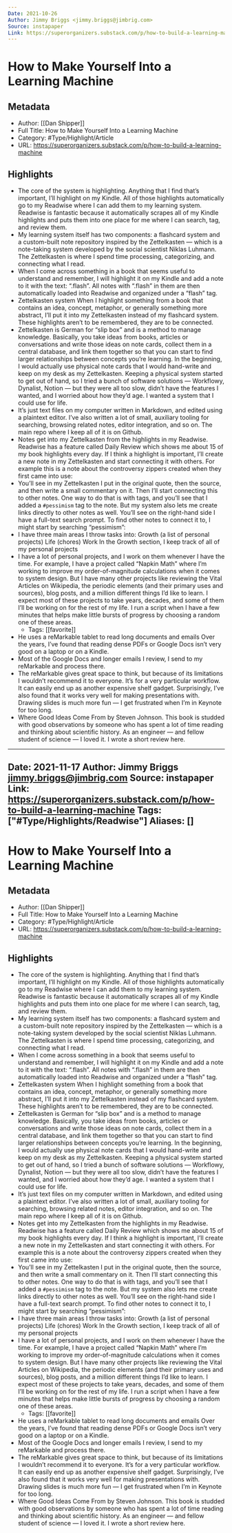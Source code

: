 ```yaml
---
Date: 2021-10-26
Author: Jimmy Briggs <jimmy.briggs@jimbrig.com>
Source: instapaper
Link: https://superorganizers.substack.com/p/how-to-build-a-learning-machine
---
```

# How to Make Yourself Into a Learning Machine

## Metadata
- Author: [[Dan Shipper]]
- Full Title: How to Make Yourself Into a Learning Machine
- Category: #Type/Highlight/Article
- URL: https://superorganizers.substack.com/p/how-to-build-a-learning-machine

## Highlights
- The core of the system is highlighting.
  Anything that I find that’s important, I’ll highlight on my Kindle. All of those highlights automatically go to my Readwise where I can add them to my learning system. Readwise is fantastic because it automatically scrapes all of my Kindle highlights and puts them into one place for me where I can search, tag, and review them.
- My learning system itself has two components: a flashcard system and a custom-built note repository inspired by the Zettelkasten — which is a note-taking system developed by the social scientist Niklas Luhmann. The Zettelkasten is where I spend time processing, categorizing, and connecting what I read.
- When I come across something in a book that seems useful to understand and remember, I will highlight it on my Kindle and add a note to it with the text: “.flash”.
  All notes with “.flash” in them are then automatically loaded into Readwise and organized under a “flash” tag.
- Zettelkasten system
  When I highlight something from a book that contains an idea, concept, metaphor, or generally something more abstract, I’ll put it into my Zettelkasten instead of my flashcard system. These highlights aren’t to be remembered, they are to be connected.
- Zettelkasten is German for “slip box” and is a method to manage knowledge. Basically, you take ideas from books, articles or conversations and write those ideas on note cards, collect them in a central database, and link them together so that you can start to find larger relationships between concepts you’re learning.
  In the beginning, I would actually use physical note cards that I would hand-write and keep on my desk as my Zettelkasten.
  Keeping a physical system started to get out of hand, so I tried a bunch of software solutions — Workflowy, Dynalist, Notion — but they were all too slow, didn’t have the features I wanted, and I worried about how they’d age. I wanted a system that I could use for life.
- It’s just text files on my computer written in Markdown, and edited using a plaintext editor. I’ve also written a lot of small, auxiliary tooling for searching, browsing related notes, editor integration, and so on. The main repo where I keep all of it is on Github.
- Notes get into my Zettelkasten from the highlights in my Readwise. Readwise has a feature called Daily Review which shows me about 15 of my book highlights every day.
  If I think a highlight is important, I’ll create a new note in my Zettelkasten and start connecting it with others. For example this is a note about the controversy zippers created when they first came into use:
- You’ll see in my Zettelkasten I put in the original quote, then the source, and then write a small commentary on it.
  Then I’ll start connecting this to other notes. One way to do that is with tags, and you’ll see that I added a `#pessimism` tag to the note.
  But my system also lets me create links directly to other notes as well.
  You’ll see on the right-hand side I have a full-text search prompt. To find other notes to connect it to, I might start by searching “pessimism”:
- I have three main areas I throw tasks into:
  Growth (a list of personal projects)
  Life (chores)
  Work
  In the Growth section, I keep track of all of my personal projects
- I have a lot of personal projects, and I work on them whenever I have the time.
  For example, I have a project called “Napkin Math” where I’m working to improve my order-of-magnitude calculations when it comes to system design.
  But I have many other projects like reviewing the Vital Articles on Wikipedia, the periodic elements (and their primary uses and sources), blog posts, and a million different things I’d like to learn.
  I expect most of these projects to take years, decades, and some of them I’ll be working on for the rest of my life. I run a script when I have a few minutes that helps make little bursts of progress by choosing a random one of these areas.
    - Tags: [[favorite]] 
- He uses a reMarkable tablet to read long documents and emails
  Over the years, I’ve found that reading dense PDFs or Google Docs isn’t very good on a laptop or on a Kindle.
- Most of the Google Docs and longer emails I review, I send to my reMarkable and process there.
- The reMarkable gives great space to think, but because of its limitations I wouldn’t recommend it to everyone. It’s for a very particular workflow. It can easily end up as another expensive shelf gadget.
  Surprisingly, I’ve also found that it works very well for making presentations with. Drawing slides is much more fun — I get frustrated when I’m in Keynote for too long.
- Where Good Ideas Come From by Steven Johnson. This book is studded with good observations by someone who has spent a lot of time reading and thinking about scientific history. As an engineer — and fellow student of science — I loved it. I wrote a short review here.
---
Date: 2021-11-17
Author: Jimmy Briggs <jimmy.briggs@jimbrig.com>
Source: instapaper
Link: https://superorganizers.substack.com/p/how-to-build-a-learning-machine
Tags: ["#Type/Highlights/Readwise"]
Aliases: []
---
# How to Make Yourself Into a Learning Machine

## Metadata
- Author: [[Dan Shipper]]
- Full Title: How to Make Yourself Into a Learning Machine
- Category: #Type/Highlight/Article
- URL: https://superorganizers.substack.com/p/how-to-build-a-learning-machine

## Highlights
- The core of the system is highlighting.
  Anything that I find that’s important, I’ll highlight on my Kindle. All of those highlights automatically go to my Readwise where I can add them to my learning system. Readwise is fantastic because it automatically scrapes all of my Kindle highlights and puts them into one place for me where I can search, tag, and review them.
- My learning system itself has two components: a flashcard system and a custom-built note repository inspired by the Zettelkasten — which is a note-taking system developed by the social scientist Niklas Luhmann. The Zettelkasten is where I spend time processing, categorizing, and connecting what I read.
- When I come across something in a book that seems useful to understand and remember, I will highlight it on my Kindle and add a note to it with the text: “.flash”.
  All notes with “.flash” in them are then automatically loaded into Readwise and organized under a “flash” tag.
- Zettelkasten system
  When I highlight something from a book that contains an idea, concept, metaphor, or generally something more abstract, I’ll put it into my Zettelkasten instead of my flashcard system. These highlights aren’t to be remembered, they are to be connected.
- Zettelkasten is German for “slip box” and is a method to manage knowledge. Basically, you take ideas from books, articles or conversations and write those ideas on note cards, collect them in a central database, and link them together so that you can start to find larger relationships between concepts you’re learning.
  In the beginning, I would actually use physical note cards that I would hand-write and keep on my desk as my Zettelkasten.
  Keeping a physical system started to get out of hand, so I tried a bunch of software solutions — Workflowy, Dynalist, Notion — but they were all too slow, didn’t have the features I wanted, and I worried about how they’d age. I wanted a system that I could use for life.
- It’s just text files on my computer written in Markdown, and edited using a plaintext editor. I’ve also written a lot of small, auxiliary tooling for searching, browsing related notes, editor integration, and so on. The main repo where I keep all of it is on Github.
- Notes get into my Zettelkasten from the highlights in my Readwise. Readwise has a feature called Daily Review which shows me about 15 of my book highlights every day.
  If I think a highlight is important, I’ll create a new note in my Zettelkasten and start connecting it with others. For example this is a note about the controversy zippers created when they first came into use:
- You’ll see in my Zettelkasten I put in the original quote, then the source, and then write a small commentary on it.
  Then I’ll start connecting this to other notes. One way to do that is with tags, and you’ll see that I added a `#pessimism` tag to the note.
  But my system also lets me create links directly to other notes as well.
  You’ll see on the right-hand side I have a full-text search prompt. To find other notes to connect it to, I might start by searching “pessimism”:
- I have three main areas I throw tasks into:
  Growth (a list of personal projects)
  Life (chores)
  Work
  In the Growth section, I keep track of all of my personal projects
- I have a lot of personal projects, and I work on them whenever I have the time.
  For example, I have a project called “Napkin Math” where I’m working to improve my order-of-magnitude calculations when it comes to system design.
  But I have many other projects like reviewing the Vital Articles on Wikipedia, the periodic elements (and their primary uses and sources), blog posts, and a million different things I’d like to learn.
  I expect most of these projects to take years, decades, and some of them I’ll be working on for the rest of my life. I run a script when I have a few minutes that helps make little bursts of progress by choosing a random one of these areas.
    - Tags: [[favorite]] 
- He uses a reMarkable tablet to read long documents and emails
  Over the years, I’ve found that reading dense PDFs or Google Docs isn’t very good on a laptop or on a Kindle.
- Most of the Google Docs and longer emails I review, I send to my reMarkable and process there.
- The reMarkable gives great space to think, but because of its limitations I wouldn’t recommend it to everyone. It’s for a very particular workflow. It can easily end up as another expensive shelf gadget.
  Surprisingly, I’ve also found that it works very well for making presentations with. Drawing slides is much more fun — I get frustrated when I’m in Keynote for too long.
- Where Good Ideas Come From by Steven Johnson. This book is studded with good observations by someone who has spent a lot of time reading and thinking about scientific history. As an engineer — and fellow student of science — I loved it. I wrote a short review here.
